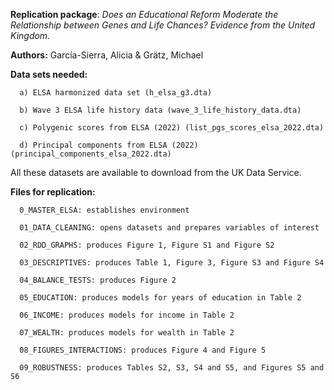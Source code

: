 **Replication package**: *Does an Educational Reform Moderate the Relationship between Genes and Life Chances? Evidence from the United Kingdom.* 

**Authors:** García-Sierra, Alicia & Grätz, Michael

**Data sets needed:**

      a) ELSA harmonized data set (h_elsa_g3.dta)
   
      b) Wave 3 ELSA life history data (wave_3_life_history_data.dta)
   
      c) Polygenic scores from ELSA (2022) (list_pgs_scores_elsa_2022.dta)
   
      d) Principal components from ELSA (2022) (principal_components_elsa_2022.dta)
   

All these datasets are available to download from the UK Data Service.


**Files for replication:**

      0_MASTER_ELSA: establishes environment

      01_DATA_CLEANING: opens datasets and prepares variables of interest

      02_RDD_GRAPHS: produces Figure 1, Figure S1 and Figure S2 

      03_DESCRIPTIVES: produces Table 1, Figure 3, Figure S3 and Figure S4

      04_BALANCE_TESTS: produces Figure 2

      05_EDUCATION: produces models for years of education in Table 2

      06_INCOME: produces models for income in Table 2

      07_WEALTH: produces models for wealth in Table 2

      08_FIGURES_INTERACTIONS: produces Figure 4 and Figure 5

      09_ROBUSTNESS: produces Tables S2, S3, S4 and S5, and Figures S5 and S6




